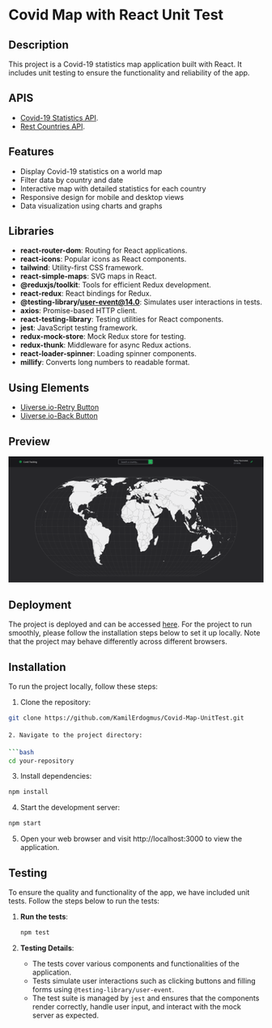 # Covid Map with React Unit Test

## Description

This project is a Covid-19 statistics map application built with React. It includes unit testing to ensure the functionality and reliability of the app.

## APIS

- [Covid-19 Statistics API](https://rapidapi.com/axisbits-axisbits-default/api/covid-19-statistics/playground/apiendpoint_ef9e1955-666c-43ba-9b5c-4b463ae316dc).
- [Rest Countries API](https://restcountries.com/).

## Features

- Display Covid-19 statistics on a world map
- Filter data by country and date
- Interactive map with detailed statistics for each country
- Responsive design for mobile and desktop views
- Data visualization using charts and graphs

## Libraries

- **react-router-dom**: Routing for React applications.
- **react-icons**: Popular icons as React components.
- **tailwind**: Utility-first CSS framework.
- **react-simple-maps**: SVG maps in React.
- **@reduxjs/toolkit**: Tools for efficient Redux development.
- **react-redux**: React bindings for Redux.
- **@testing-library/user-event@14.0**: Simulates user interactions in tests.
- **axios**: Promise-based HTTP client.
- **react-testing-library**: Testing utilities for React components.
- **jest**: JavaScript testing framework.
- **redux-mock-store**: Mock Redux store for testing.
- **redux-thunk**: Middleware for async Redux actions.
- **react-loader-spinner**: Loading spinner components.
- **millify**: Converts long numbers to readable format.

## Using Elements

- [Uiverse.io-Retry Button](https://uiverse.io/namecho/slippery-moth-23)
- [Uiverse.io-Back Button](https://uiverse.io/Jedi-hongbin/modern-sloth-8)

## Preview

![](/public/covidmap.gif)

## Deployment

The project is deployed and can be accessed [here](https://covid-map-unit-test-nu.vercel.app/). For the project to run smoothly, please follow the installation steps below to set it up locally. Note that the project may behave differently across different browsers.

## Installation

To run the project locally, follow these steps:

1. Clone the repository:

````bash
git clone https://github.com/KamilErdogmus/Covid-Map-UnitTest.git

2. Navigate to the project directory:

```bash
cd your-repository
````

3. Install dependencies:

```bash
npm install
```

4. Start the development server:

```bash
npm start
```

5. Open your web browser and visit http://localhost:3000 to view the application.

## Testing

To ensure the quality and functionality of the app, we have included unit tests. Follow the steps below to run the tests:

1. **Run the tests**:

   ```bash
   npm test
   ```

2. **Testing Details**:

   - The tests cover various components and functionalities of the application.
   - Tests simulate user interactions such as clicking buttons and filling forms using `@testing-library/user-event`.
   - The test suite is managed by `jest` and ensures that the components render correctly, handle user input, and interact with the mock server as expected.

